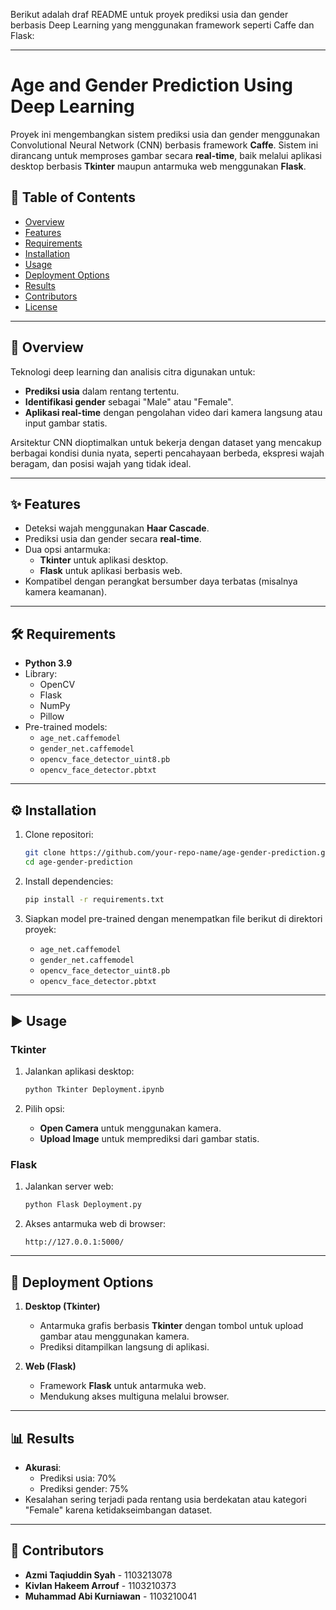 

Berikut adalah draf README untuk proyek prediksi usia dan gender berbasis Deep Learning yang menggunakan framework seperti Caffe dan Flask:

---

# Age and Gender Prediction Using Deep Learning

Proyek ini mengembangkan sistem prediksi usia dan gender menggunakan Convolutional Neural Network (CNN) berbasis framework **Caffe**. Sistem ini dirancang untuk memproses gambar secara **real-time**, baik melalui aplikasi desktop berbasis **Tkinter** maupun antarmuka web menggunakan **Flask**.

## 📑 Table of Contents
- [Overview](#overview)
- [Features](#features)
- [Requirements](#requirements)
- [Installation](#installation)
- [Usage](#usage)
- [Deployment Options](#deployment-options)
- [Results](#results)
- [Contributors](#contributors)
- [License](#license)

---

## 🌟 Overview

Teknologi deep learning dan analisis citra digunakan untuk:
- **Prediksi usia** dalam rentang tertentu.
- **Identifikasi gender** sebagai "Male" atau "Female".
- **Aplikasi real-time** dengan pengolahan video dari kamera langsung atau input gambar statis.

Arsitektur CNN dioptimalkan untuk bekerja dengan dataset yang mencakup berbagai kondisi dunia nyata, seperti pencahayaan berbeda, ekspresi wajah beragam, dan posisi wajah yang tidak ideal.

---

## ✨ Features

- Deteksi wajah menggunakan **Haar Cascade**.
- Prediksi usia dan gender secara **real-time**.
- Dua opsi antarmuka:
  - **Tkinter** untuk aplikasi desktop.
  - **Flask** untuk aplikasi berbasis web.
- Kompatibel dengan perangkat bersumber daya terbatas (misalnya kamera keamanan).

---

## 🛠 Requirements

- **Python 3.9**
- Library:
  - OpenCV
  - Flask
  - NumPy
  - Pillow
- Pre-trained models:
  - `age_net.caffemodel`
  - `gender_net.caffemodel`
  - `opencv_face_detector_uint8.pb`
  - `opencv_face_detector.pbtxt`

---

## ⚙️ Installation

1. Clone repositori:
   ```bash
   git clone https://github.com/your-repo-name/age-gender-prediction.git
   cd age-gender-prediction
   ```

2. Install dependencies:
   ```bash
   pip install -r requirements.txt
   ```

3. Siapkan model pre-trained dengan menempatkan file berikut di direktori proyek:
   - `age_net.caffemodel`
   - `gender_net.caffemodel`
   - `opencv_face_detector_uint8.pb`
   - `opencv_face_detector.pbtxt`

---

## ▶️ Usage

### **Tkinter**
1. Jalankan aplikasi desktop:
   ```bash
   python Tkinter Deployment.ipynb
   ```

2. Pilih opsi:
   - **Open Camera** untuk menggunakan kamera.
   - **Upload Image** untuk memprediksi dari gambar statis.

### **Flask**
1. Jalankan server web:
   ```bash
   python Flask Deployment.py
   ```

2. Akses antarmuka web di browser:
   ```
   http://127.0.0.1:5000/
   ```

---

## 🚀 Deployment Options

1. **Desktop (Tkinter)**
   - Antarmuka grafis berbasis **Tkinter** dengan tombol untuk upload gambar atau menggunakan kamera.
   - Prediksi ditampilkan langsung di aplikasi.

2. **Web (Flask)**
   - Framework **Flask** untuk antarmuka web.
   - Mendukung akses multiguna melalui browser.

---

## 📊 Results

- **Akurasi**:
  - Prediksi usia: 70%
  - Prediksi gender: 75%
- Kesalahan sering terjadi pada rentang usia berdekatan atau kategori "Female" karena ketidakseimbangan dataset.

---

## 👥 Contributors

- **Azmi Taqiuddin Syah** - 1103213078
- **Kivlan Hakeem Arrouf** - 1103210373
- **Muhammad Abi Kurniawan** - 1103210041
